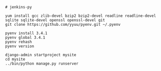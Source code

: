     # jenkins-py

    yum install gcc zlib-devel bzip2 bzip2-devel readline readline-devel sqlite sqlite-devel openssl openssl-devel git
    git clone https://github.com/yyuu/pyenv.git ~/.pyenv

    pyenv install 3.4.1
    pyenv global 3.4.1
    pyenv rehash
    pyenv version

    django-admin startproject mysite
    cd mysite
    ../bin/python manage.py runserver
